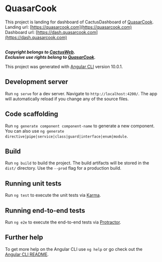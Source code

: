 # QuasarCook

This project is landing for dashboard of CactusDashboard of [QuasarCook](https://vk.com/quasarcook). <br />
Landing url: [https://quasarcook.com](https://quasarcook.com) <br />
Dashboard url: [https://dash.quasarcook.com](https://dash.quasarcook.com) <br /> <br />

***Copyright belongs to [CactusWeb](https://vk.com/cactus_web).*** <br />
***Exclusive use rights belong to [QuasarCook](https://quasarcook.com).***

This project was generated with [Angular CLI](https://github.com/angular/angular-cli) version 10.0.1.

## Development server

Run `ng serve` for a dev server. Navigate to `http://localhost:4200/`. The app will automatically reload if you change any of the source files.

## Code scaffolding

Run `ng generate component component-name` to generate a new component. You can also use `ng generate directive|pipe|service|class|guard|interface|enum|module`.

## Build

Run `ng build` to build the project. The build artifacts will be stored in the `dist/` directory. Use the `--prod` flag for a production build.

## Running unit tests

Run `ng test` to execute the unit tests via [Karma](https://karma-runner.github.io).

## Running end-to-end tests

Run `ng e2e` to execute the end-to-end tests via [Protractor](http://www.protractortest.org/).

## Further help

To get more help on the Angular CLI use `ng help` or go check out the [Angular CLI README](https://github.com/angular/angular-cli/blob/master/README.md).
